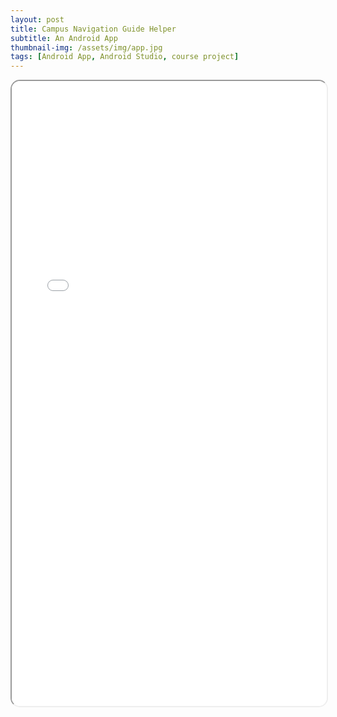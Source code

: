```yaml
---
layout: post
title: Campus Navigation Guide Helper
subtitle: An Android App
thumbnail-img: /assets/img/app.jpg
tags: [Android App, Android Studio, course project]
---
```




<iframe 
  src="/assets/pdf/人机交互-游东华app-课程设计报告.pdf" 
  width="100%" 
  height="1000px" 
  style="border-radius: 15px;">
</iframe>
